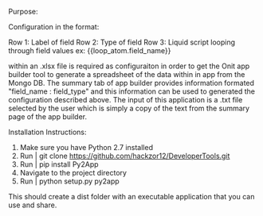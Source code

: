 Purpose:

Configuration in the format:

Row 1: Label of field
Row 2: Type of field
Row 3: Liquid script looping through field values ex: {{loop_atom.field_name}}

within an .xlsx file is required as configuraiton in order to get the Onit app builder tool to generate a spreadsheet of the data within in app from the Mongo DB. The summary tab of app builder provides information formated "field_name : field_type" and this information can be used to generated the configuration described above. The input of this application is a .txt file selected by the user which is simply a copy of the text from the summary page of the app builder. 

Installation Instructions:

1) Make sure you have Python 2.7 installed
2) Run | git clone https://github.com/hackzor12/DeveloperTools.git 
2) Run | pip install Py2App
3) Navigate to the project directory
4) Run | python setup.py py2app

This should create a dist folder with an executable application that you can use and share.
